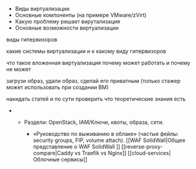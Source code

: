 
- Виды виртуализации
- Основные компоненты (на примере VMware/zVirt) 
- Какую проблему решает вирутализация
- Основные возможности виртуализации

виды гипервизоров 

какие системы виртуализации и к какому виду гипервизоров

что такое вложенная виртуализация почему может работать и почему не может

загрузи образ, удали образ, сделай его приватным (только стажер может использовать при создании ВМ)

накидать статей и по сути проверить что теоретические знания есть
- - Раздели: OpenStack, IAM/Ключи, квоты, образа, сети.
        
    - «Руководство по выживанию в облаке» (частые фейлы: security groups, FIP, volume attach).
[[WAF SolidWall|Общее представление о WAF SolidWall ]]
[[reverse-proxy-compare|Caddy vs Traefik vs Nginx]]
[[cloud-services|Облочные сервисы]]